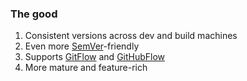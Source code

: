 ### The good

1. Consistent versions across dev and build machines
1. Even more [SemVer](http://semver.org/)-friendly
1. Supports [GitFlow](https://github.com/Particular/GitVersion/wiki/GitFlow) and [GitHubFlow](https://github.com/Particular/GitVersion/wiki/GitHubFlow)
1. More mature and feature-rich